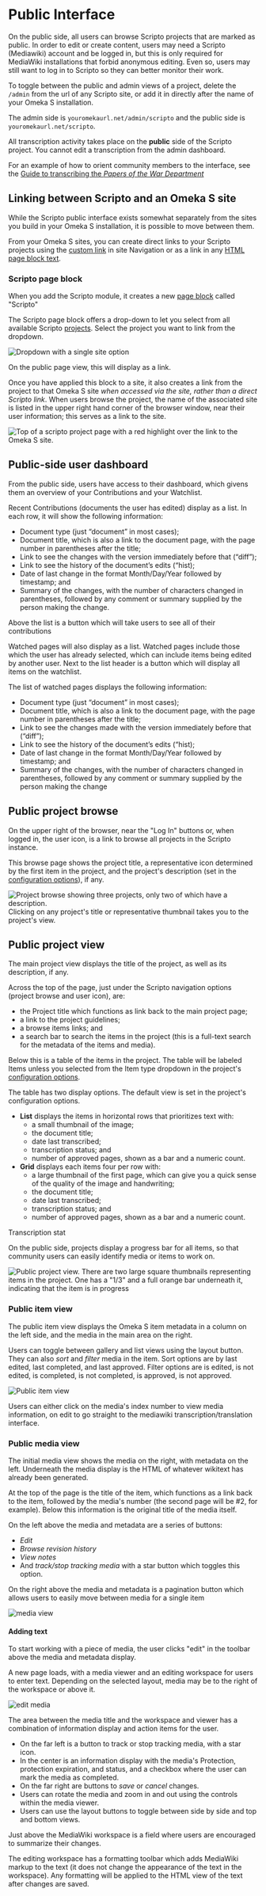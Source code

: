# Public Interface

On the public side, all users can browse Scripto projects that are marked as public. In order to edit or create content, users may need a Scripto (Mediawiki) account and be logged in, but this is only required for MediaWiki installations that forbid anonymous editing. Even so, users may still want to log in to Scripto so they can better monitor their work.

To toggle between the public and admin views of a project, delete the `/admin` from the url of any Scripto site, or add it in directly after the name of your Omeka S installation. 

The admin side is `youromekaurl.net/admin/scripto` and the public side is `youromekaurl.net/scripto`.

All transcription activity takes place on the **public** side of the Scripto project. You cannot edit a transcription from the admin dashboard.

For an example of how to orient community members to the interface, see the [Guide to transcribing the *Papers of the War Department*](http://wardepartmentpapers.org/s/home/page/transcribing-guide)

## Linking between Scripto and an Omeka S site
While the Scripto public interface exists somewhat separately from the sites you build in your Omeka S installation, it is possible to move between them.

From your Omeka S sites, you can create direct links to your Scripto projects using the [custom link](../../sites/site_navigation.md#add-a-custom-link) in site Navigation or as a link in any [HTML page block text](../../sites/site_pages.md#html).

### Scripto page block
When you add the Scripto module, it creates a new [page block](../../sites/site_pages.md#page-blocks) called "Scripto"

The Scripto page block offers a drop-down to let you select from all available Scripto [projects](scriptoproject). Select the project you want to link from the dropdown.

![Dropdown with a single site option](../modulesfiles/scripto-pageBlock.png)

On the public page view, this will display as a link. 

Once you have applied this block to a site, it also creates a link from the project to that Omeka S site *when accessed via the site, rather than a direct Scripto link*. When users browse the project, the name of the associated site is listed in the upper right hand corner of the browser window, near their user information; this serves as a link to the site.

![Top of a scripto project page with a red highlight over the link to the Omeka S site.](../modulesfiles/scripto-pageBlocklink.png)

## Public-side user dashboard
From the public side, users have access to their dashboard, which givens them an overview of your Contributions and your Watchlist. 

Recent Contributions (documents the user has edited) display as a list. In each row, it will show the following information:

- Document type (just “document” in most cases);
- Document title, which is also a link to the document page, with the page number in parentheses after the title;
- Link to see the changes with the version immediately before that (“diff”);
- Link to see the history of the document’s edits (“hist);
- Date of last change in the format Month/Day/Year followed by timestamp; and
- Summary of the changes, with the number of characters changed in parentheses, followed by any comment or summary supplied by the person making the change.

Above the list is a button which will take users to see all of their contributions

Watched pages will also display as a list. Watched pages include those which the user has already selected, which can include items being edited by another user. Next to the list header is a button which will display all items on the watchlist. 

The list of watched pages displays the following information:

- Document type (just “document” in most cases);
- Document title, which is also a link to the document page, with the page number in parentheses after the title;
- Link to see the changes made with the version immediately before that (“diff”);
- Link to see the history of the document’s edits (“hist);
- Date of last change in the format Month/Day/Year followed by timestamp; and
- Summary of the changes, with the number of characters changed in parentheses, followed by any comment or summary supplied by the person making the change

## Public project browse
On the upper right of the browser, near the "Log In" buttons or, when logged in, the user icon, is a link to browse all projects in the Scripto instance. 

This browse page shows the project title, a representative icon determined by the first item in the project, and the project's description (set in the [configuration options](scriptoproject.md#configuration-options)), if any.

![Project browse showing three projects, only two of which have a description.](../../modules/modulesfiles/scripto-publicBrowse.png)
Clicking on any project's title or representative thumbnail takes you to the project's view.

## Public project view
The main project view displays the title of the project, as well as its description, if any.

Across the top of the page, just under the Scripto navigation options (project browse and user icon), are:

- the Project title which functions as link back to the main project page; 
- a link to the project guidelines; 
- a browse items links; and
- a search bar to search the items in the project (this is a full-text search for the metadata of the items and media).

Below this is a table of the items in the project. The table will be labeled Items unless you selected from the Item type dropdown in the project's [configuration options](scriptoproject.md#configuration-options).

The table has two display options. The default view is set in the project's configuration options.
 
- **List** displays the items in horizontal rows that prioritizes text with:
	- a small thumbnail of the image;
	- the document title;
	- date last transcribed; 
	- transcription status; and
	- number of approved pages, shown as a bar and a numeric count.
- **Grid** displays each items four per row with:
	- a large thumbnail of the first page, which can give you a quick sense of the quality of the image and handwriting;
	- the document title;
	- date last transcribed;
	- transcription status; and
	- number of approved pages, shown as a bar and a numeric count.

Transcription stat

On the public side, projects display a progress bar for all items, so that community users can easily identify media or items to work on. 


![Public project view. There are two large square thumbnails representing items in the project. One has a "1/3" and a full orange bar underneath it, indicating that the item is in progress](../../modules/modulesfiles/scripto_publicproj.png)

### Public item view
The public item view displays the Omeka S item metadata in a column on the left side, and the media in the main area on the right. 

Users can toggle between gallery and list views using the layout button. They can also *sort* and *filter* media in the item. Sort options are by last edited, last completed, and last approved. Filter options are is edited, is not edited, is completed, is not completed, is approved, is not approved.

![Public item view](../../modules/modulesfiles/scripto_publicitem.png)

Users can either click on the media's index number to view media information, on edit to go straight to the mediawiki transcription/translation interface.

### Public media view
The initial media view shows the media on the right, with metadata on the left. Underneath the media display is the HTML of whatever wikitext has already been generated. 

At the top of the page is the title of the item, which functions as a link back to the item, followed by the media's number (the second page will be #2, for example). Below this information is the original title of the media itself. 

On the left above the media and metadata are a series of buttons:

- *Edit*
- *Browse revision history*
- *View notes*
- And *track/stop tracking media* with a star button which toggles this option.

On the right above the media and metadata is a pagination button which allows users to easily move between media for a single item

![media view](../../modules/modulesfiles/scripto_mediav.png)

#### Adding text
To start working with a piece of media, the user clicks "edit" in the toolbar above the media and metadata display.

A new page loads, with a media viewer and an editing workspace for users to enter text. Depending on the selected layout, media may be to the right of the workspace or above it.

![edit media](../../modules/modulesfiles/scripto_editmedia.png)

The area between the media title and the workspace and viewer has a combination of information display and action items for the user. 

- On the far left is a button to track or stop tracking media, with a star icon.
- In the center is an information display with the media's Protection, protection expiration, and status, and a checkbox where the user can mark the media as completed. 
- On the far right are buttons to *save* or *cancel* changes. 
- Users can rotate the media and zoom in and out using the controls within the media viewer.
- Users can use the layout buttons to toggle between side by side and top and bottom views. 

Just above the MediaWiki workspace is a field where users are encouraged to summarize their changes. 

The editing workspace has a formatting toolbar which adds MediaWiki markup to the text (it does not change the appearance of the text in the workspace). Any formatting will be applied to the HTML view of the text after changes are saved.
